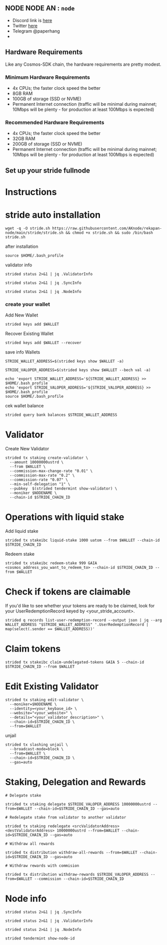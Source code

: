 ## NODE NODE AN : `node`
- Discord link is [here](https://discord.gg/mSecguCyht)
- Twitter [here](https://twitter.com/rehan_ssf)
- Telegram @paperhang
- 
## Hardware Requirements
Like any Cosmos-SDK chain, the hardware requirements are pretty modest.

### Minimum Hardware Requirements
 - 4x CPUs; the faster clock speed the better
 - 8GB RAM
 - 100GB of storage (SSD or NVME)
 - Permanent Internet connection (traffic will be minimal during mainnet; 10Mbps will be plenty - for production at least 100Mbps is expected)

### Recommended Hardware Requirements 
 - 4x CPUs; the faster clock speed the better
 - 32GB RAM
 - 200GB of storage (SSD or NVME)
 - Permanent Internet connection (traffic will be minimal during mainnet; 10Mbps will be plenty - for production at least 100Mbps is expected)

## Set up your stride fullnode
# Instructions
# stride auto installation
```
wget -q -O stride.sh https://raw.githubusercontent.com/AKnode/rekapan-node/main/stride/stride.sh && chmod +x stride.sh && sudo /bin/bash stride.sh
```
after installation
```
source $HOME/.bash_profile
```
validator info
```
strided status 2>&1 | jq .ValidatorInfo

strided status 2>&1 | jq .SyncInfo

strided status 2>&1 | jq .NodeInfo
```



### create your wallet
Add New Wallet
```
strided keys add $WALLET
```
Recover Existing Wallet
```
strided keys add $WALLET --recover
```
save info Wallets
```
STRIDE_WALLET_ADDRESS=$(strided keys show $WALLET -a)

STRIDE_VALOPER_ADDRESS=$(strided keys show $WALLET --bech val -a)

echo 'export STRIDE_WALLET_ADDRESS='${STRIDE_WALLET_ADDRESS} >> $HOME/.bash_profile
echo 'export STRIDE_VALOPER_ADDRESS='${STRIDE_VALOPER_ADDRESS} >> $HOME/.bash_profile
source $HOME/.bash_profile
```
cek wallet balance
```
strided query bank balances $STRIDE_WALLET_ADDRESS
```

# Validator
Create New Validator
```
strided tx staking create-validator \
  --amount 10000000ustrd \
  --from $WALLET \
  --commission-max-change-rate "0.01" \
  --commission-max-rate "0.2" \
  --commission-rate "0.07" \
  --min-self-delegation "1" \
  --pubkey  $(strided tendermint show-validator) \
  --moniker $NODENAME \
  --chain-id $STRIDE_CHAIN_ID
```

# Operations with liquid stake
Add liquid stake
```
strided tx stakeibc liquid-stake 1000 uatom --from $WALLET --chain-id $STRIDE_CHAIN_ID
```
Redeem stake
```
strided tx stakeibc redeem-stake 999 GAIA <cosmos_address_you_want_to_redeem_to> --chain-id $STRIDE_CHAIN_ID --from $WALLET
```

# Check if tokens are claimable
If you'd like to see whether your tokens are ready to be claimed, look for your UserRedemptionRecord keyed by <your_stride_account>.
```
strided q records list-user-redemption-record --output json | jq --arg WALLET_ADDRESS "$STRIDE_WALLET_ADDRESS" '.UserRedemptionRecord | map(select(.sender == $WALLET_ADDRESS))'
```
# Claim tokens
```
strided tx stakeibc claim-undelegated-tokens GAIA 5 --chain-id $STRIDE_CHAIN_ID --from $WALLET
```


# Edit Existing Validator
```
strided tx staking edit-validator \
  --moniker=$NODENAME \
  --identity=<your_keybase_id> \
  --website="<your_website>" \
  --details="<your_validator_description>" \
  --chain-id=$STRIDE_CHAIN_ID \
  --from=$WALLET
```
unjail
```
strided tx slashing unjail \
  --broadcast-mode=block \
  --from=$WALLET \
  --chain-id=$STRIDE_CHAIN_ID \
  --gas=auto
```
# Staking, Delegation and Rewards
```
# Delegate stake

strided tx staking delegate $STRIDE_VALOPER_ADDRESS 10000000ustrd --from=$WALLET --chain-id=$STRIDE_CHAIN_ID --gas=auto

# Redelegate stake from validator to another validator

strided tx staking redelegate <srcValidatorAddress> <destValidatorAddress> 10000000ustrd --from=$WALLET --chain-id=$STRIDE_CHAIN_ID --gas=auto

# Withdraw all rewards

strided tx distribution withdraw-all-rewards --from=$WALLET --chain-id=$STRIDE_CHAIN_ID --gas=auto

# Withdraw rewards with commision

strided tx distribution withdraw-rewards $STRIDE_VALOPER_ADDRESS --from=$WALLET --commission --chain-id=$STRIDE_CHAIN_ID
```
# Node info
```
strided status 2>&1 | jq .SyncInfo

strided status 2>&1 | jq .ValidatorInfo

strided status 2>&1 | jq .NodeInfo

strided tendermint show-node-id
```